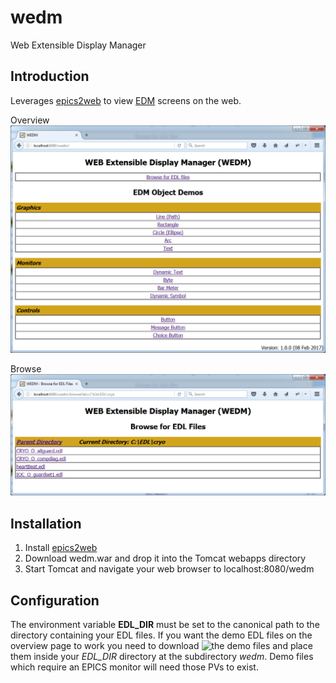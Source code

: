 # wedm
Web Extensible Display Manager

## Introduction
Leverages [epics2web](https://github.com/JeffersonLab/epics2web) to view [EDM](https://ics-web.sns.ornl.gov/edm/eum.html) screens on the web.

Overview
![Overview](/doc/img/Overview.png?raw=true "Overview")

Browse
![Browse](/doc/img/Browse.png?raw=true "Browse")

## Installation
   1. Install [epics2web](https://github.com/JeffersonLab/epics2web)
   1. Download wedm.war and drop it into the Tomcat webapps directory
   1. Start Tomcat and navigate your web browser to localhost:8080/wedm
   
## Configuration
The environment variable **EDL_DIR** must be set to the canonical path to the directory containing your EDL files.  If you want the demo EDL files on the overview page to work you need to download ![the demo files](/data/edl/wedm) and place them inside your *EDL_DIR* directory at the subdirectory *wedm*.  Demo files which require an EPICS monitor will need those PVs to exist.
